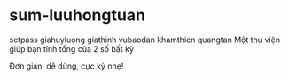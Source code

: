 # sum-luuhongtuan
setpass
giahuyluong
giathinh
vubaodan
khamthien
quangtan
Một thư viện giúp bạn tính tổng của 2 số bất kỳ

Đơn giản, dễ dùng, cực kỳ nhẹ!
